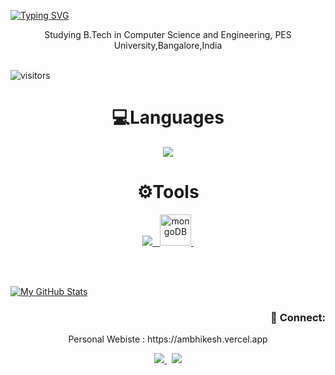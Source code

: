 [![Typing SVG](https://readme-typing-svg.demolab.com?font=JetBrains+Mono&weight=600&duration=2000&pause=500&color=F76C0D&multiline=true&random=true&width=435&lines=Hi+I+am+Ambhikesh)](https://git.io/typing-svg)
 &nbsp;&nbsp; <center><p> Studying B.Tech in Computer Science and Engineering, PES University,Bangalore,India<p></center>
<br/>
![visitors](https://komarev.com/ghpvc/?username=True-Fox&color=orange)
<center><h1>💻Languages</h1></center>
<p align="center">
    <a href="#">
    <img src="https://skillicons.dev/icons?i=c,cpp,python,matlab,html,css,javascript,mysql" />
 </a>
</p>

<!--center><h1>💼Libraries and Frameworks</h1></center>
<p align="center">
   <a href="#">
    <img src="https://skillicons.dev/icons?i=bootstrap,express,jquery,materialui,django,pytorch,tensorflow" /> &nbsp <img height="50" src="https://user-images.githubusercontent.com/25181517/192107858-fe19f043-c502-4009-8c47-476fc89718ad.png" alt="REST" title="REST" />&nbsp<img height="50" src="https://user-images.githubusercontent.com/25181517/183568594-85e280a7-0d7e-4d1a-9028-c8c2209e073c.png" alt="Node.js" title="Node.js" />
 </a>
</p-->

 <center><h1>⚙️Tools</h1></center>
<p align="center">
 <a href="#">
    <img src="https://skillicons.dev/icons?i=git,visualstudio,replit,neovim,github,bash,postman,docker" /> &nbsp <img height="50" src="https://user-images.githubusercontent.com/25181517/182884177-d48a8579-2cd0-447a-b9a6-ffc7cb02560e.png" alt="mongoDB" title="mongoDB" />&nbsp
 </a>
</p>

<!--center><h1>📚Currently learning</h1></center>
<p align="center">
  <a>
    <img src="https://skillicons.dev/icons?i=redis,sqlite,postgresql" /> 
 </a>
</p-->

<br/>
<br/>

<div align="left">

   [![My GitHub Stats](https://github-readme-stats.vercel.app/api/?username=True-Fox&count_private=true&theme=tokyonight&showicons=true)]()

 <div align="right">
    <h3>👋 Connect:</h3><center/>
   Personal Webiste : https://ambhikesh.vercel.app
   <p>
    <a href="https://github.com/ShriAmbhikesh">
     <img src="https://skillicons.dev/icons?i=github"> 
    </a> &nbsp;
    <a href="https://www.linkedin.com/in/shriambhikesh-thorali/">
     <img src="https://skillicons.dev/icons?i=linkedin"> 
    </a>
   </p>
  </div>
</div>
